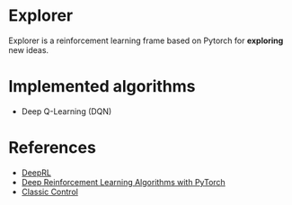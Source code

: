 # Explorer

Explorer is a reinforcement learning frame based on Pytorch for **exploring** new ideas.

# Implemented algorithms

- Deep Q-Learning (DQN)


# References
- [DeepRL](https://github.com/ShangtongZhang/DeepRL)
- [Deep Reinforcement Learning Algorithms with PyTorch](https://github.com/p-christ/Deep-Reinforcement-Learning-Algorithms-with-PyTorch)
- [Classic Control](https://github.com/muhammadzaheer/classic-control)